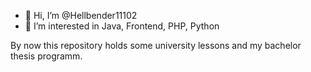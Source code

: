 - 👋 Hi, I’m @Hellbender11102
- 👀 I’m interested in Java, Frontend, PHP, Python

By now this repository holds some university lessons and my bachelor thesis programm.

